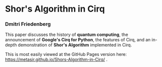 # Shor's Algorithm in Cirq

### Dmitri Friedenberg

This paper discusses the history of **quantum computing**, the announcement of **Google's Cirq for Python**, the features of Cirq, and an in-depth demonstration of **Shor's Algorithm** implemented in Cirq.

This is most easily viewed at the GitHub Pages version here: https://metasir.github.io/Shors-Algorithm-in-Cirq/ .
